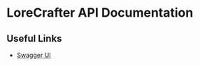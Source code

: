 # LoreCrafter API Documentation

## Useful Links

- [Swagger UI](http://localhost:8080/swagger/index.html)